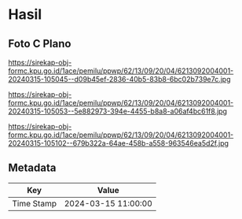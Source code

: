 # Hasil

## Foto C Plano

https://sirekap-obj-formc.kpu.go.id/1ace/pemilu/ppwp/62/13/09/20/04/6213092004001-20240315-105045--d09b45ef-2836-40b5-83b8-6bc02b739e7c.jpg

https://sirekap-obj-formc.kpu.go.id/1ace/pemilu/ppwp/62/13/09/20/04/6213092004001-20240315-105053--5e882973-394e-4455-b8a8-a06af4bc61f8.jpg

https://sirekap-obj-formc.kpu.go.id/1ace/pemilu/ppwp/62/13/09/20/04/6213092004001-20240315-105102--679b322a-64ae-458b-a558-963546ea5d2f.jpg


## Metadata

| Key        | Value               |
| ---------- | ------------------- |
| Time Stamp | 2024-03-15 11:00:00 |



